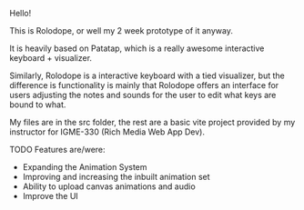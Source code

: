 Hello!

This is Rolodope, or well my 2 week prototype of it anyway. 

It is heavily based on Patatap, which is a really awesome interactive keyboard + visualizer. 

Similarly, Rolodope is a interactive keyboard with a tied visualizer, but the difference is functionality is mainly that Rolodope offers an interface for users adjusting the notes and sounds for the user to edit what keys are bound to what.

My files are in the src folder, the rest are a basic vite project provided by my instructor for IGME-330 (Rich Media Web App Dev).

TODO Features are/were:
- Expanding the Animation System
- Improving and increasing the inbuilt animation set
- Ability to upload canvas animations and audio
- Improve the UI
